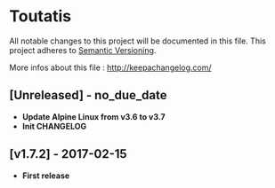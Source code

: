 # Toutatis
All notable changes to this project will be documented in this file.
This project adheres to [Semantic Versioning](http://semver.org/).

More infos about this file : http://keepachangelog.com/

## [Unreleased] - no_due_date

- **Update Alpine Linux from v3.6 to v3.7**
- **Init CHANGELOG**

## [v1.7.2] - 2017-02-15

- **First release**
